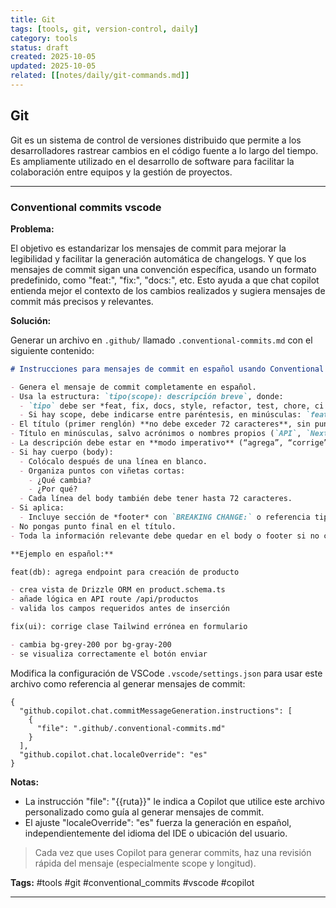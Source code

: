 ```yaml
---
title: Git
tags: [tools, git, version-control, daily]
category: tools
status: draft
created: 2025-10-05
updated: 2025-10-05
related: [[notes/daily/git-commands.md]]
---
```


## Git

Git es un sistema de control de versiones distribuido que permite a los desarrolladores rastrear cambios en el código fuente a lo largo del tiempo. Es ampliamente utilizado en el desarrollo de software para facilitar la colaboración entre equipos y la gestión de proyectos.

---

### Conventional commits vscode

**Problema:**

El objetivo es estandarizar los mensajes de commit para mejorar la legibilidad y facilitar la generación automática de changelogs. Y que los mensajes de commit sigan una convención específica, usando un formato predefinido, como "feat:", "fix:", "docs:", etc. Esto ayuda a que chat copilot entienda mejor el contexto de los cambios realizados y sugiera mensajes de commit más precisos y relevantes.

**Solución:**

Generar un archivo en `.github/` llamado `.conventional-commits.md` con el siguiente contenido:

```markdown
# Instrucciones para mensajes de commit en español usando Conventional Commits v1.0.0

- Genera el mensaje de commit completamente en español.  
- Usa la estructura: `tipo(scope): descripción breve`, donde:
  - `tipo` debe ser *feat, fix, docs, style, refactor, test, chore, ci o perf*. "usa el tipo adecuado según el cambio realizado".  
  - Si hay scope, debe indicarse entre paréntesis, en minúsculas: `feat(api): ...`
- El título (primer renglón) **no debe exceder 72 caracteres**, sin punto final.  
- Título en minúsculas, salvo acrónimos o nombres propios (`API`, `Next.js`).  
- La descripción debe estar en **modo imperativo** (“agrega”, “corrige”, “refactoriza”), no en pasado.  
- Si hay cuerpo (body):
  - Colócalo después de una línea en blanco.
  - Organiza puntos con viñetas cortas: 
    - ¿Qué cambia?  
    - ¿Por qué?
  - Cada línea del body también debe tener hasta 72 caracteres.
- Si aplica:
  - Incluye sección de *footer* con `BREAKING CHANGE:` o referencia tipo `ISSUE‑123`.
- No pongas punto final en el título.  
- Toda la información relevante debe quedar en el body o footer si no cabe en el título.

**Ejemplo en español:**

feat(db): agrega endpoint para creación de producto

- crea vista de Drizzle ORM en product.schema.ts
- añade lógica en API route /api/productos
- valida los campos requeridos antes de inserción

fix(ui): corrige clase Tailwind errónea en formulario

- cambia bg-grey-200 por bg-gray-200
- se visualiza correctamente el botón enviar
```

Modifica la configuración de VSCode `.vscode/settings.json` para usar este archivo como referencia al generar mensajes de commit:

```jsonc
{
  "github.copilot.chat.commitMessageGeneration.instructions": [
    {
      "file": ".github/.conventional-commits.md"
    }
  ],
  "github.copilot.chat.localeOverride": "es"
}
```

**Notas:**

- La instrucción "file": "{{ruta}}" le indica a Copilot que utilice este archivo personalizado como guía al generar mensajes de commit.
- El ajuste "localeOverride": "es" fuerza la generación en español, independientemente del idioma del IDE o ubicación del usuario.

> Cada vez que uses Copilot para generar commits, haz una revisión rápida del mensaje (especialmente scope y longitud).

**Tags:** #tools #git #conventional_commits #vscode #copilot

---
